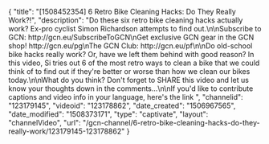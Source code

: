 {
    "title": "[1508452354] 6 Retro Bike Cleaning Hacks: Do They Really Work?!",
    "description": "Do these six retro bike cleaning hacks actually work? Ex-pro cyclist Simon Richardson attempts to find out.\n\nSubscribe to GCN: http:\/\/gcn.eu\/SubscribeToGCN\nGet exclusive GCN gear in the GCN shop! http:\/\/gcn.eu\/pg\nThe GCN Club: http:\/\/gcn.eu\/pf\n\nDo old-school bike hacks really work? Or, have we left them behind with good reason? In this video, Si tries out 6 of the most retro ways to clean a bike that we could think of to find out if they're better or worse than how we clean our bikes today.\n\nWhat do you think? Don't forget to SHARE this video and let us know your thoughts down in the comments...\n\nIf you'd like to contribute captions and video info in your language, here's the link ",
    "channelid": "123179145",
    "videoid": "123178862",
    "date_created": "1506967565",
    "date_modified": "1508373171",
    "type": "captivate",
    "layout": "channelVideo",
    "url": "\/gcn-channel\/6-retro-bike-cleaning-hacks-do-they-really-work\/123179145-123178862"
}